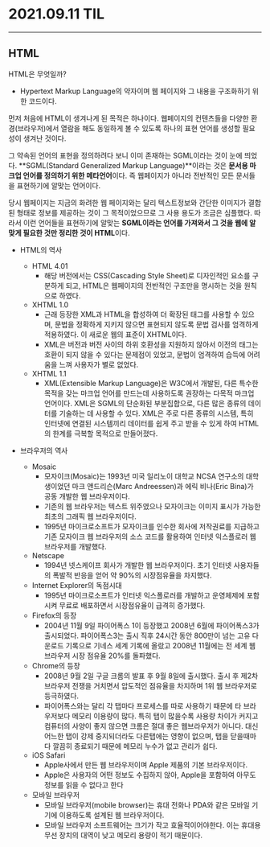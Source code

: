 2021.09.11 TIL
===
---
## HTML
HTML은 무엇일까?

- Hypertext Markup Language의 약자이며 웹 페이지와 그 내용을 구조화하기 위한 코드이다.

먼저 처음에 HTML이 생겨나게 된 목적은 하나이다. 웹페이지의 컨텐츠들을 다양한 환경(브라우저)에서 열람을 해도 동일하게 볼 수 있도록 하나의 표현 언어를 생성할 필요성이 생겨난 것이다.

그 약속된 언어의 표현을 정의하려다 보니 이미 존재하는 SGML이라는 것이 눈에 띄었다. **SGML(Standard Generalized Markup Language)**이라는 것은 **문서용 마크업 언어를 정의하기 위한 메타언어**이다. 즉 웹페이지가 아니라 전반적인 모든 문서들을 표현하기에 알맞는 언어이다.

당시 웹페이지는 지금의 화려한 웹 페이지와는 달리 텍스트정보와 간단한 이미지가 결합된 형태로 정보를 제공하는 것이 그 목적이었으므로 그 사용 용도가 조금은 심플했다. 따라서 이런 언어들을 표현하기에 알맞는 **SGML이라는 언어를 가져와서 그 것을 웹에 알맞게 필요한 것만 정리한 것이 HTML**이다.

- HTML의 역사
    - HTML 4.01
        - 해당 버전에서는 CSS(Cascading Style Sheet)로 디자인적인 요소를 구분하게 되고, HTML은 웹페이지의 전반적인 구조만을 명시하는 것을 원칙으로 하였다.
    - XHTML 1.0
        - 근래 등장한 XML과 HTML을 합성하여 더  확장된 태그를 사용할 수 있으며, 문법을 정확하게 지키지 않으면 표현되지 않도록 문법 검사를 엄격하게 적용하였다. 이 새로운 웹의 표준이 XHTML이다.
        - XML은 버전과 버전 사이의 하위 호환성을 지원하지 않아서 이전의 태그는 호환이 되지 않을 수 있다는 문제점이 있었고, 문법이 엄격하여 습득에 어려움을 느껴 사용자가 별로 없었다.
    - XHTML 1.1
        - XML(Extensible Markup Language)은 W3C에서 개발된, 다른 특수한 목적을 갖는 마크업 언어를 만드는데 사용하도록 권장하는 다목적 마크업 언어이다. XML은 SGML의 단순화된 부분집합으로, 다른 많은 종류의 데이터를 기술하는 데 사용할 수 있다. XML은 주로 다른 종류의 시스템, 특히 인터넷에 연결된 시스템끼리 데이터를 쉽게 주고 받을 수 있게 하여 HTML의 한계를 극복할 목적으로 만들어졌다.

- 브라우저의 역사
    - Mosaic
        - 모자이크(Mosaic)는 1993년 미국 일리노이 대학교 NCSA 연구소의 대학생이었던 마크 앤드리슨(Marc Andreessen)과 에릭 비나(Eric Bina)가 공동 개발한 웹 브라우저이다.
        - 기존의 웹 브라우저는 텍스트 위주였으나 모자이크는 이미지 표시가 가능한 최초의 그래픽 웹 브라우저이다.
        - 1995년 마이크로소프트가 모자이크를 인수한 회사에 저작권료를 지급하고 기존 모자이크 웹 브라우저의 소스 코드를 활용하여 인터넷 익스플로러 웹 브라우저를 개발했다.
    - Netscape
        - 1994년 넷스케이프 회사가 개발한 웹 브라우저이다. 초기 인터넷 사용자들의 폭발적 반응을 얻어 약 90%의 시장점유율을 차지했다.
    - Internet Explorer의 독점시대
        - 1995년 마이크로소프트가 인터넷 익스폴로러를 개발하고 운영체제에 포함시켜 무료로 배포하면서 시장점유율이 급격히 증가했다.
    - Firefox의 등장
        - 2004년 11월 9일 파이어폭스 1이 등장했고 2008년 6월에 파이어폭스3가 출시되었다. 파이어폭스3는 출시 직후 24시간 동안 800만이 넘는 고유 다운로드 기록으로 기네스 세계 기록에 올랐고 2008년 11월에는 전 세계 웹 브라우저 시장 점유율 20%를 돌파했다.
    - Chrome의 등장
        - 2008년 9월 2일 구글 크롬의 발표 후 9월 8일에 출시했다. 출시 후 제2차 브라우저 전쟁을 거치면서 압도적인 점유율을 차지하며 1위 웹 브라우저로 등극하였다.
        - 파이어폭스와는 달리 각 탭마다 프로세스를 따로 사용하기 때문에 타 브라우저보다 메모리 이용량이 많다. 특히 탭이 많을수록 사용량 차이가 커지고 컴퓨터의 사양이 좋지 않으면 크롬은 절대 좋은 웹브라우저가 아니다. 대신 어느한 탭이 강제 중지되더라도 다른탭에는 영향이 없으며, 탭을 닫을때마다 깔끔히 종료되기 때문에 메모리 누수가 없고 관리가 쉽다.
    - iOS Safari
        - Apple사에서 만든 웹 브라우저이며 Apple 제품의 기본 브라우저이다.
        - Apple은 사용자의 어떤 정보도 수집하지 않아, Apple을 포함하여 아무도 정보를 읽을 수 없다고 한다
    - 모바일 브라우저
        - 모바일 브라우저(mobile browser)는 휴대 전화나 PDA와 같은 모바일 기기에 이용하도록 설계된 웹 브라우저이다.
        - 모바일 브라우저 소프트웨어는 크기가 작고 효율적이어야한다. 이는 휴대용 무선 장치의 대역이 낮고 메모리 용량이 적기 때문이다.